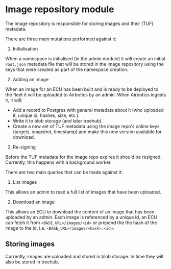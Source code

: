 # Image repository module

The image repository is responsible for storing images and their (TUF) metadata. 

There are three main mutations performed against it:

1. Initialisation

When a namespace is initialised (in the admin module) it will create an initial `root.json` metadata file that will be stored in the image repository using the keys that were created as part of the namespace creation.

2. Adding an image

When an image for an ECU has been built and is ready to be deployed to the fleet it will be uploaded to Airbotics by an admin. When Airbotics ingests it, it will:
- Add a record to Postgres with general metadata about it (who uploaded it, unique id, hashes, size, etc.).
- Write it to blob storage (and later treehub).
- Create a new set of TUF metadata using the image repo's online keys (targets, snapshot, timestamp) and make this new version available for download.

2. Re-signing

Before the TUF metadata for the image repo expires it should be resigned. Currently, this happens with a background worker.

There are two main queries that can be made against it:

1. List images

This allows an admin to read a full list of images that have been uploaded.

2. Download an image

This allows an ECU to download the content of an image that has been uploaded by an admin. Each image is referenced by a unique id, an ECU can fetch it from `<BASE_URL>/images/<id>` or prepend the the hash of the image to the id, i.e. `<BASE_URL>/images/<hash>.<id>`.


## Storing images

Currently, images are uploaded and stored in blob storage. In time they will also be stored in treehub.
